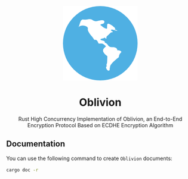 <div align="center">
    <img src="./static/favicon.png" alt="Oblivion" width="200" height="200"></img>
</div>

<div align="center">

# Oblivion

Rust High Concurrency Implementation of Oblivion, an End-to-End Encryption Protocol Based on ECDHE Encryption Algorithm

</div>

## Documentation

You can use the following command to create `Oblivion` documents:

```bash
cargo doc -r
```
